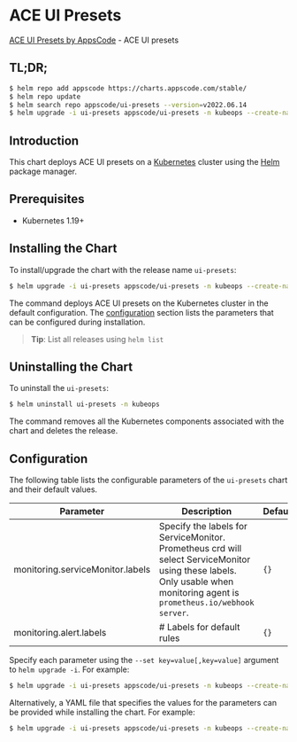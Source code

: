 # ACE UI Presets

[ACE UI Presets by AppsCode](https://github.com/bytebuilders) - ACE UI presets

## TL;DR;

```bash
$ helm repo add appscode https://charts.appscode.com/stable/
$ helm repo update
$ helm search repo appscode/ui-presets --version=v2022.06.14
$ helm upgrade -i ui-presets appscode/ui-presets -n kubeops --create-namespace --version=v2022.06.14
```

## Introduction

This chart deploys ACE UI presets on a [Kubernetes](http://kubernetes.io) cluster using the [Helm](https://helm.sh) package manager.

## Prerequisites

- Kubernetes 1.19+

## Installing the Chart

To install/upgrade the chart with the release name `ui-presets`:

```bash
$ helm upgrade -i ui-presets appscode/ui-presets -n kubeops --create-namespace --version=v2022.06.14
```

The command deploys ACE UI presets on the Kubernetes cluster in the default configuration. The [configuration](#configuration) section lists the parameters that can be configured during installation.

> **Tip**: List all releases using `helm list`

## Uninstalling the Chart

To uninstall the `ui-presets`:

```bash
$ helm uninstall ui-presets -n kubeops
```

The command removes all the Kubernetes components associated with the chart and deletes the release.

## Configuration

The following table lists the configurable parameters of the `ui-presets` chart and their default values.

|            Parameter             |                                                                                Description                                                                                |     Default     |
|----------------------------------|---------------------------------------------------------------------------------------------------------------------------------------------------------------------------|-----------------|
| monitoring.serviceMonitor.labels | Specify the labels for ServiceMonitor. Prometheus crd will select ServiceMonitor using these labels. Only usable when monitoring agent is `prometheus.io/webhook server`. | <code>{}</code> |
| monitoring.alert.labels          | # Labels for default rules                                                                                                                                                | <code>{}</code> |


Specify each parameter using the `--set key=value[,key=value]` argument to `helm upgrade -i`. For example:

```bash
$ helm upgrade -i ui-presets appscode/ui-presets -n kubeops --create-namespace --version=v2022.06.14 --set -- generate from values file --
```

Alternatively, a YAML file that specifies the values for the parameters can be provided while
installing the chart. For example:

```bash
$ helm upgrade -i ui-presets appscode/ui-presets -n kubeops --create-namespace --version=v2022.06.14 --values values.yaml
```
